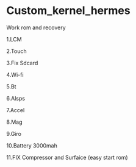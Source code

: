 # Custom_kernel_hermes

Work rom and recovery

1.LCM

2.Touch

3.Fix Sdcard

4.Wi-fi

5.Bt

6.Alsps

7.Accel

8.Mag

9.Giro

10.Battery 3000mah

11.FIX Compressor and Surfaice (easy start rom)
